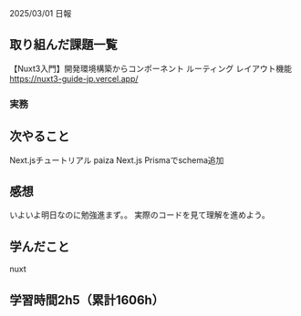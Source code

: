2025/03/01 日報
## 取り組んだ課題一覧
【Nuxt3入門】開発環境構築からコンポーネント ルーティング レイアウト機能
https://nuxt3-guide-jp.vercel.app/


### 実務



## 次やること
Next.jsチュートリアル
paiza
Next.js Prismaでschema追加



## 感想
いよいよ明日なのに勉強進まず。。
実際のコードを見て理解を進めよう。


## 学んだこと
nuxt


## 学習時間2h5（累計1606h）

